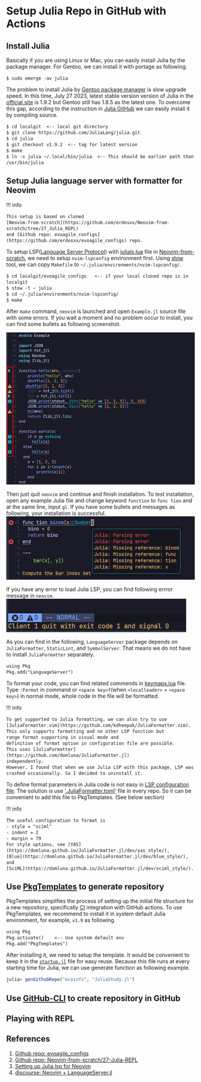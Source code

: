 # Setup Julia Repo in GitHub with Actions

## Install Julia

Basically if you are using Linux or Mac, you can easily install Julia by the package manager.
For Gentoo, we can install it with portage as following.

```shell
$ sudo emerge -av julia

```

The problem to install Julia by [Gentoo package manager](https://wiki.gentoo.org/wiki/Portage)
is slow upgrade speed.
In this time, July 27 2023, latest stable version version of Julia in the
[official site](https://julialang.org/downloads/) is 1.9.2 but Gentoo still has
1.8.5 as the latest one.
To overcome this gap, according to the instruction in [Julia GitHub](https://github.com/JuliaLang/julia)
we can easily install it by compiling source.

```shell
$ cd localgit  <-- local git directory
$ git clone https://github.com/JuliaLang/julia.git
$ cd julia
$ git checkout v1.9.2  <-- tag for latest version
$ make
$ ln -s julia ~/.local/bin/julia  <-- This should be earlier path than /usr/bin/julia
```

## Setup Julia language server with formatter for Neovim

!!! info

    This setup is based on cloned
    [Neovim-from-scratch](https://github.com/erdosxx/Neovim-from-scratch/tree/27_Julia_REPL)
    and [Github repo: evoagile_configs](https://github.com/erdosxx/evoagile_configs) repo.

To setup LSP([Language Server Protocol](https://microsoft.github.io/language-server-protocol/)) with
[julials.lua](https://github.com/erdosxx/Neovim-from-scratch/blob/27_Julia_REPL/lua/user/lsp/settings/julials.lua)
file in [Neovim-from-scratch](https://github.com/erdosxx/Neovim-from-scratch/tree/27_Julia_REPL),
we need to setup `nvim-lspconfig` environment first.
Using [stow](https://packages.gentoo.org/packages/app-admin/stow) tool,
we can copy `Makefile` to `~/.julia/environments/nvim-lspconfig/`.

```shell
$ cd localgit/evoagile_configs   <-- if your local cloned repo is in localgit
$ stow -t ~ julia
$ cd ~/.julia/environments/nvim-lspconfig/
$ make
```

After `make` command, `neovim` is launched and open `Example.jl` source file with
some errors. If you wait a moment and no problem occur to install, you can find
some bullets as following screenshot.

![Example.jl with bullets](../assets/julia_lsp_result.png)

Then just quit `neovim` and continue and finish installation.
To test installation, open any example Julia file and change keyword `function` to
`func tion` and at the same line, input `gl`. If you have some bullets and
messages as following, your installation is successful.
![Success to install](../assets/julia_lsp_install_success.png)

If you have any error to load Julia LSP, you can find following errror message in `neovim`.
![Fail message](../assets/julia_lsp_error.png)

As you can find in the following, `LanguageServer` package depends on
`JuliaFormatter`, `StaticLint`, and `SymbolServer`. That means we do not have to
install `JuliaFormatter` separately.

```@example
using Pkg
Pkg.add("LanguageServer")

```

To format your code, you can find related commends in
[keymaps.lua](https://github.com/erdosxx/Neovim-from-scratch/blob/27_Julia_REPL/lua/user/keymaps.lua)
file. Type `:Format` in command or `<space key>f`(when `<localleader>` = `<space key>`)
in normal mode, whole code in the file will be formatted.

!!! info

    To get supported to Julia formatting, we can also try to use
    [JuliaFormatter.vim](https://github.com/kdheepak/JuliaFormatter.vim).
    This only supports formatting and no other LSP function but
    range format supporting in visual mode and
    definition of format option in configuration file are possible.
    This uses [JuliaFormatter](https://github.com/domluna/JuliaFormatter.jl)
    independently.
    However, I found that when we use Julia LSP with this package, LSP was
    crashed occasionally. So I decided to uninstall it.

To define format parameters in Julia code is not easy in
[LSP configuration file](https://github.com/erdosxx/Neovim-from-scratch/blob/27_Julia_REPL/lua/user/lsp/settings/julials.lua).
The solution is use ['.JuliaFormatter.toml'](https://domluna.github.io/JuliaFormatter.jl/dev/config/)
file in every repo. So it can be convenient to add this file to
PkgTemplates. (See below section)

!!! info

    The useful configuration to format is
    - style = "sciml"
    - indent = 2
    - margin = 79
    For style options, see [YAS](https://domluna.github.io/JuliaFormatter.jl/dev/yas_style/),
    [Blue](https://domluna.github.io/JuliaFormatter.jl/dev/blue_style/), and
    [SciML](https://domluna.github.io/JuliaFormatter.jl/dev/sciml_style/).

## Use [PkgTemplates](https://github.com/JuliaCI/PkgTemplates.jl) to generate repository

PkgTemplates simplifies the process of setting up the initial file structure for
a new repository, specifically [CI](https://en.wikipedia.org/wiki/Continuous_integration)
integration with GitHub actions.
To use PkgTemplates, we recommend to install it in system default Julia environment,
for example, `v1.9` as following.

```@example
using Pkg
Pkg.activate()    <-- Use system default env
Pkg.add("PkgTemplates")
```

After installing it, we need to setup the template. It would be convenient to keep it
in the
[`startup.jl`](https://github.com/erdosxx/evoagile_configs/blob/master/julia/.julia/config/startup.jl)
file for easy reuse.
Because this file runs at every starting time for Julia, we can use generate function as following
example.

```julia
julia> genGithubRepo("ecoinfo", "JuliaStudy.jl")

```

## Use [GitHub-CLI](https://cli.github.com/) to create repository in GitHub

## Playing with REPL

## References

1. [Github repo: evoagile_configs](https://github.com/erdosxx/evoagile_configs)
2. [Github repo: Neovim-from-scratch/27-Julia-REPL](https://github.com/erdosxx/Neovim-from-scratch/tree/27_Julia_REPL)
3. [Setting up Julia lsp for Neovim](https://www.juliabloggers.com/setting-up-julia-lsp-for-neovim/)
4. [discourse: Neovim + LanguageServer.jl](https://discourse.julialang.org/t/neovim-languageserver-jl/37286/63?page=5)
